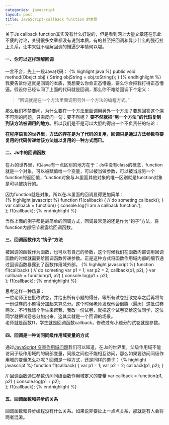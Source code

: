 ```yaml
---
categories: javascript
layout: post
title: JavaScript-callback function 的本质
---
```


关于Js callback function其实没有什么好说的，但是看到网上大量文章还在乐此不疲的讨论，关键很多文章都没有说到本质，有的甚至把回调和异步什么的强行扯上关系，让本来就不理解回调的懵逼少年情何以堪。

#### 一、你可以这样理解回调

一言不合，先上一段Java代码：
{% highlight java %}
public void method(Obejct obj) {
    String objString = obj.toString();
}
{% endhighlight %}
我要告诉你这就是回调的本质，我想要么你会正态懵逼，要么你会把我打得正态懵逼。假设你已经认同了上面的代码就是回调，那么你不难给回调下个定义：   

> “回调就是在一个方法里面调用另外一个方法的编程方式。”

那么我们不禁要问，为什么要在一个方法里面调用另外一个方法？要想回答这个深不可测的问题，只需反问一句：要不然呢？
**要不然就把“另一个方法”的代码复制到该方法被调用的地方**。所以我们是不是可以大胆的得出一个不负责任的结论：    

**在程序语言的世界里，方法的存在是为了代码的复用，回调只是通过方法参数将要复用的代码传递给该方法加以复用的一种方式而已。**    

#### 二、Js中的回调函数

在Js的世界里，和Java有一点区别的地方在于：Js中没有class的概念，function就是一个对象，可以被赋值给一个变量，可以被当做参数，可以被当成另一个function的返回值，function对象与Js里面其他对象的唯一区别就是function对象是可以被执行的。   

因为function就是对象，所以在Js里面的回调显得更加简单：    
{% highlight javascript %}
function f1(callback) {
    // do someting
    callback();
}
var callback = function() {
    console.log('I am a callback function.');	
};
f1(callback);
{% endhighlight %}

当然上面的例子都是最简单的回调方式，回调最常见的还是作为“钩子”方法，将function内部细节暴露给回调函数。

#### 三、回调函数作为“钩子”方法

被回调的函数作为函数，也可以有自己的参数，这个时候我们在函数内部调用回调函数的时候就需要给回调函数传递参数。正是这种方式将函数作用域内部的细节通过回调函数暴露到了函数作用域外部。
{% highlight javascript %}
function f1(callback) {
    // do someting
    var p1 = 1;
    var p2 = 2;
    callback(p1, p2);
}
var callback = function(p1, p2) {
    console.log(p1 + p2);	
};
f1(callback);
{% endhighlight %}

思考这样一种场景：    
一位老师正在批改试卷，并给出所有小题的得分，等所有试卷批改完毕之后再将每一份试卷的小题得分加起来算总分。这个时候老师发现他会倒腾（遍历）这批试卷两次，不行我请个学生来帮我，我改一份试卷，就把这个试卷交给这位同学，这位同学就把试卷总分加出来。这其实就是一个回调的场景。    
老师就是函数f1，学生就是回调函数callback，修改过有小题分的试卷就是参数。

#### 四、回调是一种访问同级作用域变量的方式
通过[JavaScript 变量作用域问题](/javascript/2016/08/23/javascript_var_scope/)我们可以知道，在Js的世界里，父级作用域不能访问子级作用域的的局部变量，同级之间也不能相互访问，那么如果要访问同级作用域的变量怎么办呢？回调是一种方式，还是同样的栗子：
{% highlight javascript %}
function f1(callback) {
    var p1 = 1;
    var p2 = 2;
    callback(p1, p2);
}

// 回调函数通过参数访问同级函数作用域定义的变量
var callback = function(p1, p2) {
    console.log(p1 + p2);	
};
f1(callback);
{% endhighlight %}

#### 五、回调函数和异步的关系
回调函数和异步编程没有什么关系。如果说非要扯上一点点关系，那就是有人会将两者混淆。







